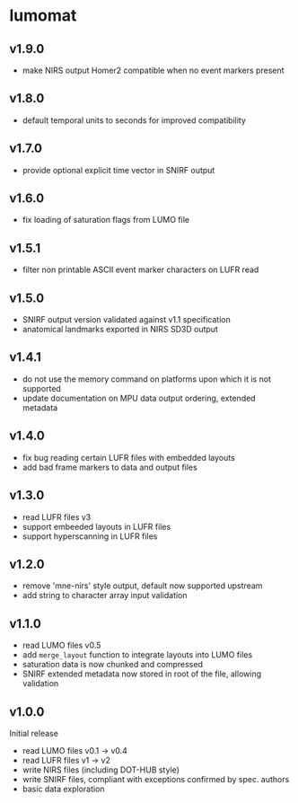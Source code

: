 # lumomat

## v1.9.0
 - make NIRS output Homer2 compatible when no event markers present

## v1.8.0
 - default temporal units to seconds for improved compatibility

## v1.7.0
 - provide optional explicit time vector in SNIRF output

## v1.6.0
 - fix loading of saturation flags from LUMO file

## v1.5.1
  - filter non printable ASCII event marker characters on LUFR read

## v1.5.0
 - SNIRF output version validated against v1.1 specification
 - anatomical landmarks exported in NIRS SD3D output

## v1.4.1
  - do not use the memory command on platforms upon which it is not supported
  - update documentation on MPU data output ordering, extended metadata

## v1.4.0
  - fix bug reading certain LUFR files with embedded layouts
  - add bad frame markers to data and output files

## v1.3.0
 - read LUFR files v3
 - support embeeded layouts in LUFR files
 - support hyperscanning in LUFR files

## v1.2.0

- remove 'mne-nirs' style output, default now supported upstream
- add string to character array input validation

## v1.1.0

 - read LUMO files v0.5
 - add `merge_layout` function to integrate layouts into LUMO files
 - saturation data is now chunked and compressed
 - SNIRF extended metadata now stored in root of the file, allowing validation

## v1.0.0

Initial release
 - read LUMO files v0.1 -> v0.4
 - read LUFR files v1 -> v2
 - write NIRS files (including DOT-HUB style)
 - write SNIRF files, compliant with exceptions confirmed by spec. authors
 - basic data exploration





